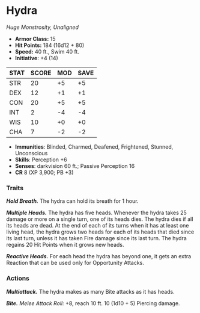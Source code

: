 # Hydra

*Huge Monstrosity, Unaligned*

- **Armor Class:** 15
- **Hit Points:** 184 (16d12 + 80)
- **Speed:** 40 ft., Swim 40 ft.
- **Initiative**: +4 (14)

|STAT|SCORE|MOD|SAVE|
| --- | --- | --- | ---- |
| STR | 20 | +5 | +5 |
| DEX | 12 | +1 | +1 |
| CON | 20 | +5 | +5 |
| INT | 2 | -4 | -4 |
| WIS | 10 | +0 | +0 |
| CHA | 7 | -2 | -2 |

- **Immunities**: Blinded, Charmed, Deafened, Frightened, Stunned, Unconscious
- **Skills**: Perception +6
- **Senses**: darkvision 60 ft.; Passive Perception 16
- **CR** 8 (XP 3,900; PB +3)

### Traits

***Hold Breath.*** The hydra can hold its breath for 1 hour.

***Multiple Heads.*** The hydra has five heads. Whenever the hydra takes 25 damage or more on a single turn, one of its heads dies. The hydra dies if all its heads are dead. At the end of each of its turns when it has at least one living head, the hydra grows two heads for each of its heads that died since its last turn, unless it has taken Fire damage since its last turn. The hydra regains 20 Hit Points when it grows new heads.

***Reactive Heads.*** For each head the hydra has beyond one, it gets an extra Reaction that can be used only for Opportunity Attacks.


### Actions

***Multiattack.*** The hydra makes as many Bite attacks as it has heads.

***Bite.*** *Melee Attack Roll:* +8, reach 10 ft. 10 (1d10 + 5) Piercing damage.
